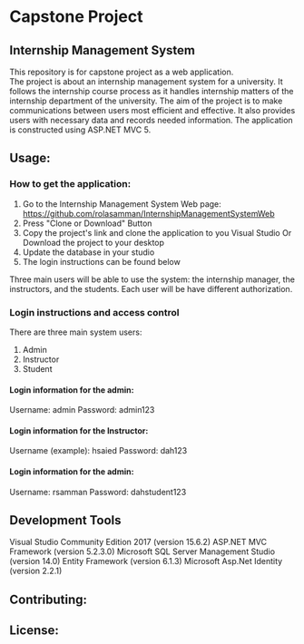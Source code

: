 # Capstone Project
## Internship Management System
This repository is for capstone project as a web application.  
The project is about an internship management system for a university. It follows the internship course process as it handles internship matters of the internship department of the university. The aim of the project is to make communications between users most efficient and effective. It also provides users with necessary data and records needed information.
The application is constructed using ASP.NET MVC 5.

## Usage: 
### How to get the application:
1. Go to the Internship Management System Web page: https://github.com/rolasamman/InternshipManagementSystemWeb
2. Press "Clone or Download" Button
3. Copy the project's link and clone the application to you Visual Studio
    Or Download the project to your desktop
4. Update the database in your studio 
5. The login instructions can be found below

Three main users will be able to use the system: the internship manager, the instructors, and the students.
Each user will be have different authorization.

### Login instructions and access control
There are three main system users:
1. Admin
2. Instructor
3. Student 

#### Login information for the admin:

Username: admin
Password: admin123

#### Login information for the Instructor:

Username (example): hsaied
Password: dah123

#### Login information for the admin:

Username: rsamman
Password: dahstudent123

## Development Tools

Visual Studio Community Edition 2017 (version 15.6.2)
ASP.NET MVC Framework (version 5.2.3.0)
Microsoft SQL Server Management Studio (version 14.0)
Entity Framework (version 6.1.3)
Microsoft Asp.Net Identity (version 2.2.1)

## Contributing: 

## License: 




